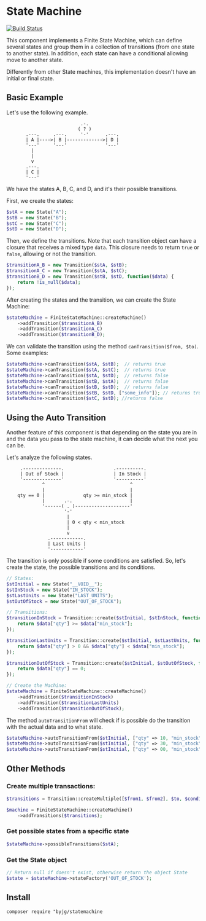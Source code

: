 # State Machine

[![Build Status](https://travis-ci.com/byjg/statemachine.svg?branch=master)](https://travis-ci.com/byjg/statemachine)

This component implements a Finite State Machine, which can define several states and group them in a collection
of transitions (from one state to another state). In addition, each state can have a conditional allowing move to another state.

Differently from other State machines, this implementation doesn't have an initial or final state.

## Basic Example

Let's use the following example.

```
                           .-.
                          ( ? )
       .---.     .---.     '-'      .---.
       | A |---->| B |------------->| D |
       '---'     '---'              '---'
         |
         |
         v
       .---.
       | C |
       '---'
```

We have the states A, B, C, and D, and it's their possible transitions.

First, we create the states:

```php
$stA = new State("A");
$stB = new State("B");
$stC = new State("C");
$stD = new State("D");
```

Then, we define the transitions. Note that each transition object can have a closure 
that receives a mixed type `data`. This closure needs to return `true` or `false`, 
allowing or not the transition.

```php
$transitionA_B = new Transition($stA, $stB);
$transitionA_C = new Transition($stA, $stC);
$transitionB_D = new Transition($stB, $stD, function($data) {
    return !is_null($data);
});
```

After creating the states and the transition, we can create the State Machine:

```php
$stateMachine = FiniteStateMachine::createMachine()
    ->addTransition($transitionA_B)
    ->addTransition($transitionA_C)
    ->addTransition($transitionB_D);
```

We can validate the transition using the method `canTransition($from, $to)`. Some examples:

```php
$stateMachine->canTransition($stA, $stB);  // returns true
$stateMachine->canTransition($stA, $stC);  // returns true
$stateMachine->canTransition($stA, $stD);  // returns false
$stateMachine->canTransition($stB, $stA);  // returns false
$stateMachine->canTransition($stB, $stD);  // returns false
$stateMachine->canTransition($stB, $stD, ["some_info"]); // returns true
$stateMachine->canTransition($stC, $stD); //returns false
```

## Using the Auto Transition

Another feature of this component is that depending on the state you are in and the 
data you pass to the state machine, it can decide what the next you can be.

Let's analyze the following states.

```
     .--------------.                  .----------.
     | Out of Stock |                  | In Stock |
     '--------------'                  '----------'
             ^                               ^
             |                               |
    qty == 0 |              qty >= min_stock |
             |       .-.                     |
             '------( . )--------------------'
                     '-'
                      |
                      | 0 < qty < min_stock
                      |
                      v
               .------------.
               | Last Units |
               '------------'
```

The transition is only possible if some conditions are satisfied. So, let's create the state, 
the possible transitions and its conditions. 

```php
// States:
$stInitial = new State("__VOID__");
$stInStock = new State("IN_STOCK");
$stLastUnits = new State("LAST_UNITS");
$stOutOfStock = new State("OUT_OF_STOCK");

// Transitions:
$transitionInStock = Transition::create($stInitial, $stInStock, function ($data) {
    return $data["qty"] >= $data["min_stock"];
});

$transitionLastUnits = Transition::create($stInitial, $stLastUnits, function ($data) {
    return $data["qty"] > 0 && $data["qty"] < $data["min_stock"];
});

$transitionOutOfStock = Transition::create($stInitial, $stOutOfStock, function($data) {
    return $data["qty"] == 0;
});

// Create the Machine:
$stateMachine = FiniteStateMachine::createMachine()
    ->addTransition($transitionInStock)
    ->addTransition($transitionLastUnits)
    ->addTransition($transitionOutOfStock);
```

The method `autoTransitionFrom` will check if is possible do the transition with the actual data
and to what state. 

```php
$stateMachine->autoTransitionFrom($stInitial, ["qty" => 10, "min_stock" => 20])); // returns LAST_UNITS
$stateMachine->autoTransitionFrom($stInitial, ["qty" => 30, "min_stock" => 20])); // returns IN_STOCK 
$stateMachine->autoTransitionFrom($stInitial, ["qty" => 00, "min_stock" => 20])); // returns OUT_OF_STOCK
```

## Other Methods

### Create multiple transactions:

```php
$transitions = Transition::createMultiple([$from1, $from2], $to, $condition);

$machine = FiniteStateMachine::createMachine()
    ->addTransitions($transitions);
```

### Get possible states from a specific state

```php
$stateMachine->possibleTransitions($stA);
```

### Get the State object

```php
// Return null if doesn't exist, otherwise return the object State
$state = $stateMachine->stateFactory('OUT_OF_STOCK');  
```

## Install

```
composer require "byjg/statemachine
```